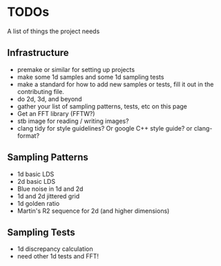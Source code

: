 # TODOs

A list of things the project needs

## Infrastructure

* premake or similar for setting up projects
* make some 1d samples and some 1d sampling tests
* make a standard for how to add new samples or tests, fill it out in the contributing file.
* do 2d, 3d, and beyond
* gather your list of sampling patterns, tests, etc on this page
* Get an FFT library (FFTW?)
* stb image for reading / writing images?
* clang tidy for style guidelines? Or google C++ style guide? or clang-format?

## Sampling Patterns
* 1d basic LDS
* 2d basic LDS
* Blue noise in 1d and 2d
* 1d and 2d jittered grid
* 1d golden ratio
* Martin's R2 sequence for 2d (and higher dimensions)

## Sampling Tests
* 1d discrepancy calculation
* need other 1d tests and FFT!
